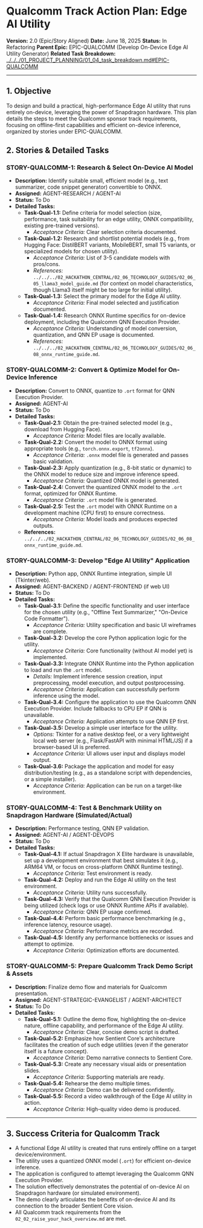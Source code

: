 # Qualcomm Track Action Plan: Edge AI Utility

**Version:** 2.0 (Epic/Story Aligned)
**Date:** June 18, 2025
**Status:** In Refactoring
**Parent Epic:** EPIC-QUALCOMM (Develop On-Device Edge AI Utility Generator)
**Related Task Breakdown:** [../../../01_PROJECT_PLANNING/01_04_task_breakdown.md#EPIC-QUALCOMM](README.md)

---

## 1. Objective

To design and build a practical, high-performance Edge AI utility that runs entirely on-device, leveraging the power of Snapdragon hardware. This plan details the steps to meet the Qualcomm sponsor track requirements, focusing on offline-first capabilities and efficient on-device inference, organized by stories under EPIC-QUALCOMM.

## 2. Stories & Detailed Tasks

### STORY-QUALCOMM-1: Research & Select On-Device AI Model
-   **Description:** Identify suitable small, efficient model (e.g., text summarizer, code snippet generator) convertible to ONNX.
-   **Assigned:** AGENT-RESEARCH / AGENT-AI
-   **Status:** To Do
-   **Detailed Tasks:**
    -   **Task-Qual-1.1:** Define criteria for model selection (size, performance, task suitability for an edge utility, ONNX compatibility, existing pre-trained versions).
        -   *Acceptance Criteria:* Clear selection criteria documented.
    -   **Task-Qual-1.2:** Research and shortlist potential models (e.g., from Hugging Face: DistilBERT variants, MobileBERT, small T5 variants, or specialized models for chosen utility).
        -   *Acceptance Criteria:* List of 3-5 candidate models with pros/cons.
        -   *References:* `../../../02_HACKATHON_CENTRAL/02_06_TECHNOLOGY_GUIDES/02_06_05_llama3_model_guide.md` (for context on model characteristics, though Llama3 itself might be too large for initial utility).
    -   **Task-Qual-1.3:** Select the primary model for the Edge AI utility.
        -   *Acceptance Criteria:* Final model selected and justification documented.
    -   **Task-Qual-1.4:** Research ONNX Runtime specifics for on-device deployment, including the Qualcomm QNN Execution Provider.
        -   *Acceptance Criteria:* Understanding of model conversion, quantization, and QNN EP usage is documented.
        -   *References:* `../../../02_HACKATHON_CENTRAL/02_06_TECHNOLOGY_GUIDES/02_06_08_onnx_runtime_guide.md`.

### STORY-QUALCOMM-2: Convert & Optimize Model for On-Device Inference
-   **Description:** Convert to ONNX, quantize to `.ort` format for QNN Execution Provider.
-   **Assigned:** AGENT-AI
-   **Status:** To Do
-   **Detailed Tasks:**
    -   **Task-Qual-2.1:** Obtain the pre-trained selected model (e.g., download from Hugging Face).
        -   *Acceptance Criteria:* Model files are locally available.
    -   **Task-Qual-2.2:** Convert the model to ONNX format using appropriate tools (e.g., `torch.onnx.export`, `tf2onnx`).
        -   *Acceptance Criteria:* `.onnx` model file is generated and passes basic validation.
    -   **Task-Qual-2.3:** Apply quantization (e.g., 8-bit static or dynamic) to the ONNX model to reduce size and improve inference speed.
        -   *Acceptance Criteria:* Quantized ONNX model is generated.
    -   **Task-Qual-2.4:** Convert the quantized ONNX model to the `.ort` format, optimized for ONNX Runtime.
        -   *Acceptance Criteria:* `.ort` model file is generated.
    -   **Task-Qual-2.5:** Test the `.ort` model with ONNX Runtime on a development machine (CPU first) to ensure correctness.
        -   *Acceptance Criteria:* Model loads and produces expected outputs.
    -   **References:** `../../../02_HACKATHON_CENTRAL/02_06_TECHNOLOGY_GUIDES/02_06_08_onnx_runtime_guide.md`.

### STORY-QUALCOMM-3: Develop "Edge AI Utility" Application
-   **Description:** Python app, ONNX Runtime integration, simple UI (Tkinter/web).
-   **Assigned:** AGENT-BACKEND / AGENT-FRONTEND (if web UI)
-   **Status:** To Do
-   **Detailed Tasks:**
    -   **Task-Qual-3.1:** Define the specific functionality and user interface for the chosen utility (e.g., "Offline Text Summarizer," "On-Device Code Formatter").
        -   *Acceptance Criteria:* Utility specification and basic UI wireframes are complete.
    -   **Task-Qual-3.2:** Develop the core Python application logic for the utility.
        -   *Acceptance Criteria:* Core functionality (without AI model yet) is implemented.
    -   **Task-Qual-3.3:** Integrate ONNX Runtime into the Python application to load and run the `.ort` model.
        -   *Details:* Implement inference session creation, input preprocessing, model execution, and output postprocessing.
        -   *Acceptance Criteria:* Application can successfully perform inference using the model.
    -   **Task-Qual-3.4:** Configure the application to use the Qualcomm QNN Execution Provider. Include fallbacks to CPU EP if QNN is unavailable.
        -   *Acceptance Criteria:* Application attempts to use QNN EP first.
    -   **Task-Qual-3.5:** Develop a simple user interface for the utility.
        -   *Options:* Tkinter for a native desktop feel, or a very lightweight local web server (e.g., Flask/FastAPI with minimal HTML/JS) if a browser-based UI is preferred.
        -   *Acceptance Criteria:* UI allows user input and displays model output.
    -   **Task-Qual-3.6:** Package the application and model for easy distribution/testing (e.g., as a standalone script with dependencies, or a simple installer).
        -   *Acceptance Criteria:* Application can be run on a target-like environment.

### STORY-QUALCOMM-4: Test & Benchmark Utility on Snapdragon Hardware (Simulated/Actual)
-   **Description:** Performance testing, QNN EP validation.
-   **Assigned:** AGENT-AI / AGENT-DEVOPS
-   **Status:** To Do
-   **Detailed Tasks:**
    -   **Task-Qual-4.1:** If actual Snapdragon X Elite hardware is unavailable, set up a development environment that best simulates it (e.g., ARM64 VM, or focus on cross-platform ONNX Runtime testing).
        -   *Acceptance Criteria:* Test environment is ready.
    -   **Task-Qual-4.2:** Deploy and run the Edge AI utility on the test environment.
        -   *Acceptance Criteria:* Utility runs successfully.
    -   **Task-Qual-4.3:** Verify that the Qualcomm QNN Execution Provider is being utilized (check logs or use ONNX Runtime APIs if available).
        -   *Acceptance Criteria:* QNN EP usage confirmed.
    -   **Task-Qual-4.4:** Perform basic performance benchmarking (e.g., inference latency, resource usage).
        -   *Acceptance Criteria:* Performance metrics are recorded.
    -   **Task-Qual-4.5:** Identify any performance bottlenecks or issues and attempt to optimize.
        -   *Acceptance Criteria:* Optimization efforts are documented.

### STORY-QUALCOMM-5: Prepare Qualcomm Track Demo Script & Assets
-   **Description:** Finalize demo flow and materials for Qualcomm presentation.
-   **Assigned:** AGENT-STRATEGIC-EVANGELIST / AGENT-ARCHITECT
-   **Status:** To Do
-   **Detailed Tasks:**
    -   **Task-Qual-5.1:** Outline the demo flow, highlighting the on-device nature, offline capability, and performance of the Edge AI utility.
        -   *Acceptance Criteria:* Clear, concise demo script is drafted.
    -   **Task-Qual-5.2:** Emphasize how Sentient Core's architecture facilitates the creation of such edge utilities (even if the generator itself is a future concept).
        -   *Acceptance Criteria:* Demo narrative connects to Sentient Core.
    -   **Task-Qual-5.3:** Create any necessary visual aids or presentation slides.
        -   *Acceptance Criteria:* Supporting materials are ready.
    -   **Task-Qual-5.4:** Rehearse the demo multiple times.
        -   *Acceptance Criteria:* Demo can be delivered confidently.
    -   **Task-Qual-5.5:** Record a video walkthrough of the Edge AI utility in action.
        -   *Acceptance Criteria:* High-quality video demo is produced.

---

## 3. Success Criteria for Qualcomm Track

- A functional Edge AI utility is created that runs entirely offline on a target device/environment.
- The utility uses a quantized ONNX model (`.ort`) for efficient on-device inference.
- The application is configured to attempt leveraging the Qualcomm QNN Execution Provider.
- The solution effectively demonstrates the potential of on-device AI on Snapdragon hardware (or simulated environment).
- The demo clearly articulates the benefits of on-device AI and its connection to the broader Sentient Core vision.
- All Qualcomm track requirements from the `02_02_raise_your_hack_overview.md` are met.
